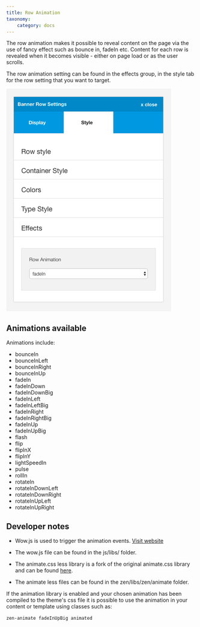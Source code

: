 ```yaml
---
title: Row Animation
taxonomy:
    category: docs
---
```


The row animation makes it possible to reveal content on the page via the use of fancy effect such as bounce in, fadeIn etc. Content for each row is revealed when it becomes visible - either on page load or as the user scrolls.

The row animation setting can be found in the effects group, in the style tab for the row setting that you want to target.

![Animations](effects.png)

## Animations available

Animations include:

- bounceIn
- bounceInLeft
- bounceInRight
- bounceInUp
- fadeIn
- fadeInDown
- fadeInDownBig
- fadeInLeft
- fadeInLeftBig
- fadeInRight
- fadeInRightBig
- fadeInUp
- fadeInUpBig
- flash
- flip
- flipInX
- flipInY
- lightSpeedIn
- pulse
- rollIn
- rotateIn
- rotateInDownLeft
- rotateInDownRight
- rotateInUpLeft
- rotateInUpRight




## Developer notes


- Wow.js is used to trigger the animation events. <a href="http://mynameismatthieu.com/WOW/">Visit website</a>
- The wow.js file can be found in the js/libs/ folder.

- The animate.css less library is a fork of the original animate.css library and can be found <a href="https://github.com/machito/animate.less">here</a>.

- The animate less files can be found in the zen/libs/zen/animate folder.	

If the animation library is enabled and your chosen animation has been compiled to the theme's css file it is possible to use the animation in your content or template using classes such as:

	zen-animate fadeInUpBig animated